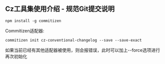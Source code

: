 ## Cz工具集使用介绍 - 规范Git提交说明

```
npm install -g commitizen
```
Commitizen适配器: 
```
commitizen init cz-conventional-changelog --save --save-exact
```
如果当前已经有其他适配器被使用，则会报错误，此时可以加上--force选项进行再次初始化

